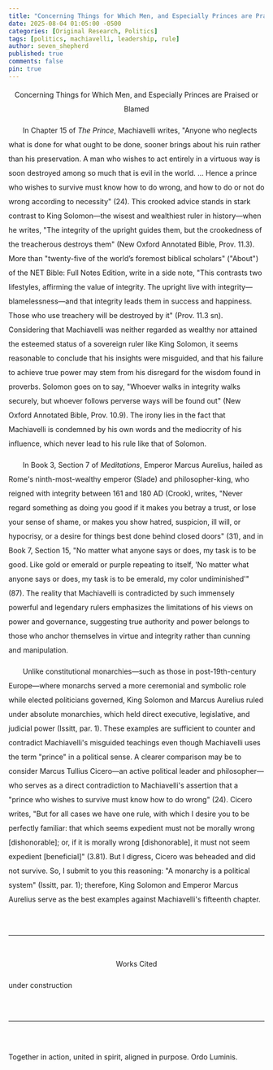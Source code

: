 ```yaml
---
title: "Concerning Things for Which Men, and Especially Princes are Praised or Blamed"
date: 2025-08-04 01:05:00 -0500
categories: [Original Research, Politics]
tags: [politics, machiavelli, leadership, rule]
author: seven_shepherd
published: true
comments: false
pin: true
---
```


<style>
/* in your main CSS (e.g. assets/css/style.css) */
.references {
  padding: 0;
  margin: 0;
}

.references li {
  list-style: none;
  margin-bottom: 1em;           /* space between entries */
  padding-left: 1.5em;          /* amount of hanging indent */
  text-indent: -1.5em;          /* pulls first line back */
  line-height: 1.5;             /* nicer readability */
}

p.titles {
  text-align:center;
  margin-top: 0;
  margin-bottom: 0;
}

body {
  line-height: 2;
}
</style>


<p class="titles">Concerning Things for Which Men, and Especially Princes are Praised or Blamed</p>


<p style="text-indent:2em;">
In Chapter 15 of <em>The Prince</em>, Machiavelli writes, "Anyone who neglects what is done for what ought to be done, sooner brings about his ruin rather than his preservation. A man who wishes to act entirely in a virtuous way is soon destroyed among so much that is evil in the world. … Hence a prince who wishes to survive must know how to do wrong, and how to do or not do wrong according to necessity" (24). This crooked advice stands in stark contrast to King Solomon&mdash;the wisest and wealthiest ruler in history&mdash;when he writes, "The integrity of the upright guides them, but the crookedness of the treacherous destroys them" (New Oxford Annotated Bible, Prov. 11.3). More than "twenty-five of the world’s foremost biblical scholars" ("About") of the NET Bible: Full Notes Edition, write in a side note, "This contrasts two lifestyles, affirming the value of integrity. The upright live with integrity&mdash;blamelessness&mdash;and that integrity leads them in success and happiness. Those who use treachery will be destroyed by it" (Prov. 11.3 sn). Considering that Machiavelli was neither regarded as wealthy nor attained the esteemed status of a sovereign ruler like King Solomon, it seems reasonable to conclude that his insights were misguided, and that his failure to achieve true power may stem from his disregard for the wisdom found in proverbs. Solomon goes on to say, "Whoever walks in integrity walks securely, but whoever follows perverse ways will be found out" (New Oxford Annotated Bible, Prov. 10.9). The irony lies in the fact that Machiavelli is condemned by his own words and the mediocrity of his influence, which never lead to his rule like that of Solomon.</p>

<p style="text-indent:2em;">
In Book 3, Section 7 of <em>Meditations</em>, Emperor Marcus Aurelius, hailed as Rome's ninth-most-wealthy emperor (Slade) and philosopher-king, who reigned with integrity between 161 and 180 AD (Crook), writes, "Never regard something as doing you good if it makes you betray a trust, or lose your sense of shame, or makes you show hatred, suspicion, ill will, or hypocrisy, or a desire for things best done behind closed doors" (31), and in Book 7, Section 15, "No matter what anyone says or does, my task is to be good. Like gold or emerald or purple repeating to itself, 'No matter what anyone says or does, my task is to be emerald, my color undiminished'" (87). The reality that Machiavelli is contradicted by such immensely powerful and legendary rulers emphasizes the limitations of his views on power and governance, suggesting true authority and power belongs to those who anchor themselves in virtue and integrity rather than cunning and manipulation.</p>

<p style="text-indent:2em;">
Unlike constitutional monarchies&mdash;such as those in post-19th-century Europe&mdash;where monarchs served a more ceremonial and symbolic role while elected politicians governed, King Solomon and Marcus Aurelius ruled under absolute monarchies, which held direct executive, legislative, and judicial power (Issitt, par. 1). These examples are sufficient to counter and contradict Machiavelli's misguided teachings even though Machiavelli uses the term "prince" in a political sense. A clearer comparison may be to consider Marcus Tullius Cicero&mdash;an active political leader and philosopher&mdash;who serves as a direct contradiction to Machiavelli's assertion that a "prince who wishes to survive must know how to do wrong" (24). Cicero writes, "But for all cases we have one rule, with which I desire you to be perfectly familiar: that which seems expedient must not be morally wrong [dishonorable]; or, if it is morally wrong [dishonorable], it must not seem expedient [beneficial]" (3.81). But I digress, Cicero was beheaded and did not survive. So, I submit to you this reasoning: "A monarchy is a political system" (Issitt, par. 1); therefore, King Solomon and Emperor Marcus Aurelius serve as the best examples against Machiavelli's fifteenth chapter.</p>

<br>

<hr>

<br>

<div style="text-align:center;">Works Cited</div>

under construction

<!-- <span></span>

<ul class="references">

“About.” NET Bible, Biblical Studies Press, L.L.C., 2019, netbible.com/about.

Aurelius, Marcus. Meditations. Translated by Gregory Hays, Modern Library, 2002.

Cicero, Marcus Tullius. De Officiis. Translated by Walter Miller, Project Gutenberg, 2018.

https://www.gutenberg.org/files/47001/47001-h/47001-h.htm

Crook, John Anthony. "Marcus Aurelius." Encyclopedia Britannica, 9 Jun. 2025,

https://www.britannica.com/biography/Marcus-Aurelius-Roman-emperor. Accessed 20 July 2025.

Machiavelli, Niccolo. The Prince.

Issitt, Micah. "Monarchy." EBSCOhost, 2024.

https://www.ebsco.com/research-starters/political-science/monarchy

NET Bible: Full Notes Edition. Biblical Studies Press, L.L.C., 2019.

Slade, Birdy. "The Richest Romans." Birdy Slade International Publishing, 2024,

https://www.birdyslade.com/thirty-richest-roman-emperors.

The New Oxford Annotated Bible with the Apocrypha. 5th ed. Edited by Michael D. Coogan, New Revised

Standard Version, Oxford University Press, 2018.

</ul> -->

<br>

<hr>

<br>

Together in action, united in spirit, aligned in purpose. Ordo Luminis.
